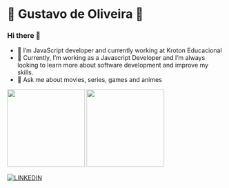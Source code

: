 # 👾 Gustavo de Oliveira 👾

### Hi there 👋

<div>
<ul>
  <li>🔭 I’m JavaScript developer and currently working at Kroton Educacional</li>
  <li>🌱 Currently, I’m working as a Javascript Developer and I’m always looking to learn more about software development and improve my skills. </li>
  <li>💬 Ask me about movies, series, games and animes</li>
</ul>
</div>
<div><img height="180em" src="https://github-readme-stats.vercel.app/api?username=gustavool&show_icons=true&theme=dracula&include_all_commits=true&count_private=true"/>
  <img height="180em" src="https://github-readme-stats.vercel.app/api/top-langs/?username=gustavool&layout=compact&langs_count=16&theme=dracula"/></div>
  
  [![LINKEDIN](https://img.shields.io/badge/Linkedin-black?style=for-the-badge&logo=linkedin)](https://www.linkedin.com/in/gustavool)
